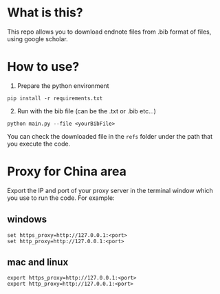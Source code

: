 # What is this?
 This repo allows you to download endnote files from .bib format of files, using google scholar.

# How to use?

1. Prepare the python environment

```
pip install -r requirements.txt
````

2. Run with the bib file (can be the .txt or .bib etc...)

```
python main.py --file <yourBibFile>
```

You can check the downloaded file in the `refs` folder under the path that you execute the code.


# Proxy for China area
Export the IP and port of your proxy server in the terminal window which you use to run the code. For example:

## windows
```
set https_proxy=http://127.0.0.1:<port>
set http_proxy=http://127.0.0.1:<port>
```

## mac and linux
```
export https_proxy=http://127.0.0.1:<port>
export http_proxy=http://127.0.0.1:<port>
```
